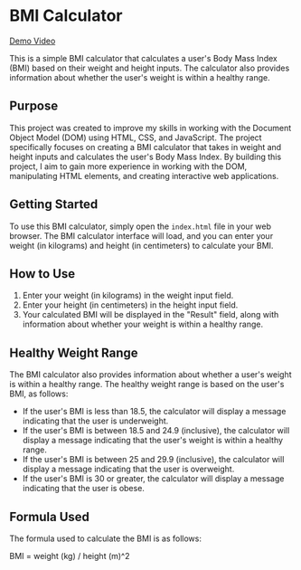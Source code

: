# BMI Calculator

[Demo Video](https://www.tiktok.com/@chahrazad.bouragba/video/7236468598926019845?is_from_webapp=1&sender_device=pc&web_id=7234606889534129665)

This is a simple BMI calculator that calculates a user's Body Mass Index (BMI) based on their weight and height inputs. The calculator also provides information about whether the user's weight is within a healthy range.

## Purpose

This project was created to improve my skills in working with the Document Object Model (DOM) using HTML, CSS, and JavaScript. The project specifically focuses on creating a BMI calculator that takes in weight and height inputs and calculates the user's Body Mass Index. By building this project, I aim to gain more experience in working with the DOM, manipulating HTML elements, and creating interactive web applications.

## Getting Started

To use this BMI calculator, simply open the `index.html` file in your web browser. The BMI calculator interface will load, and you can enter your weight (in kilograms) and height (in centimeters) to calculate your BMI.

## How to Use

1. Enter your weight (in kilograms) in the weight input field.
2. Enter your height (in centimeters) in the height input field.
3. Your calculated BMI will be displayed in the "Result" field, along with information about whether your weight is within a healthy range.

## Healthy Weight Range

The BMI calculator also provides information about whether a user's weight is within a healthy range. The healthy weight range is based on the user's BMI, as follows:

- If the user's BMI is less than 18.5, the calculator will display a message indicating that the user is underweight.
- If the user's BMI is between 18.5 and 24.9 (inclusive), the calculator will display a message indicating that the user's weight is within a healthy range.
- If the user's BMI is between 25 and 29.9 (inclusive), the calculator will display a message indicating that the user is overweight.
- If the user's BMI is 30 or greater, the calculator will display a message indicating that the user is obese.

## Formula Used

The formula used to calculate the BMI is as follows:

BMI = weight (kg) / height (m)^2

